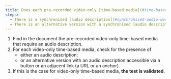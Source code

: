 ```yaml
---
title: Does each pre-recorded video-only [time-based media](#time-based-media-audio-video-and-synchronised) satisfy, if necessary, one of these conditions (excluding special cases)?
steps:
  - There is a synchronised [audio description](#synchronised-audio-description-time-based-media).
  - There is an alternative version with a synchronised [audio description](#synchronised-audio-description-time-based-media).
---
```


1. Find in the document the pre-recorded video-only time-based media that require an audio description.
2. For each video-only time-based media, check for the presence of
   - either an audio description;
   - or an alternative version with an audio description accessible via a button or an adjacent link (a URL or an anchor).
3. If this is the case for video-only time-based media, **the test is validated**.
